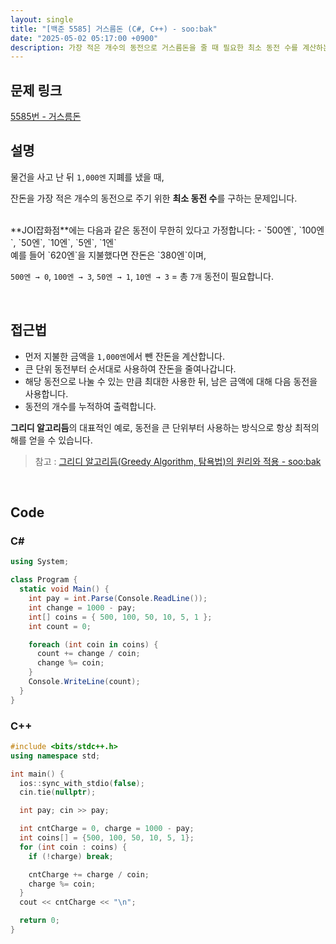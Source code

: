 ```yaml
---
layout: single
title: "[백준 5585] 거스름돈 (C#, C++) - soo:bak"
date: "2025-05-02 05:17:00 +0900"
description: 가장 적은 개수의 동전으로 거스름돈을 줄 때 필요한 최소 동전 수를 계산하는 백준 5585번 거스름돈 문제의 C# 및 C++ 풀이 및 해설
---
```


## 문제 링크
[5585번 - 거스름돈](https://www.acmicpc.net/problem/5585)

## 설명
물건을 사고 난 뒤 `1,000엔` 지폐를 냈을 때,

잔돈을 가장 적은 개수의 동전으로 주기 위한 **최소 동전 수**를 구하는 문제입니다.

<br>
**JOI잡화점**에는 다음과 같은 동전이 무한히 있다고 가정합니다:
- `500엔`, `100엔`, `50엔`, `10엔`, `5엔`, `1엔`

<br>
예를 들어 `620엔`을 지불했다면 잔돈은 `380엔`이며,

`500엔 → 0`, `100엔 → 3`, `50엔 → 1`, `10엔 → 3` = 총 `7개` 동전이 필요합니다.

<br>

## 접근법

- 먼저 지불한 금액을 `1,000엔`에서 뺀 잔돈을 계산합니다.
- 큰 단위 동전부터 순서대로 사용하여 잔돈을 줄여나갑니다.
- 해당 동전으로 나눌 수 있는 만큼 최대한 사용한 뒤, 남은 금액에 대해 다음 동전을 사용합니다.
- 동전의 개수를 누적하여 출력합니다.

**그리디 알고리듬**의 대표적인 예로, 동전을 큰 단위부터 사용하는 방식으로 항상 최적의 해를 얻을 수 있습니다.

> 참고 : [그리디 알고리듬(Greedy Algorithm, 탐욕법)의 원리와 적용 - soo:bak](https://soo-bak.github.io/algorithm/theory/greedyAlgo/)

<br>

## Code

### C#

```csharp
using System;

class Program {
  static void Main() {
    int pay = int.Parse(Console.ReadLine());
    int change = 1000 - pay;
    int[] coins = { 500, 100, 50, 10, 5, 1 };
    int count = 0;

    foreach (int coin in coins) {
      count += change / coin;
      change %= coin;
    }
    Console.WriteLine(count);
  }
}
```

### C++

```cpp
#include <bits/stdc++.h>
using namespace std;

int main() {
  ios::sync_with_stdio(false);
  cin.tie(nullptr);

  int pay; cin >> pay;

  int cntCharge = 0, charge = 1000 - pay;
  int coins[] = {500, 100, 50, 10, 5, 1};
  for (int coin : coins) {
    if (!charge) break;

    cntCharge += charge / coin;
    charge %= coin;
  }
  cout << cntCharge << "\n";

  return 0;
}
```
